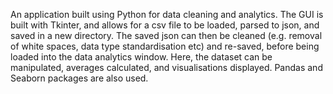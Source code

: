 An application built using Python for data cleaning and analytics. 
The GUI is built with Tkinter, and allows for a csv file to be loaded, 
parsed to json, and saved in a new directory. The saved json can then be 
cleaned (e.g. removal of white spaces, data type standardisation etc) and re-saved,
before being loaded into the data analytics window. Here, the dataset can be 
manipulated, averages calculated, and visualisations displayed. Pandas and Seaborn
packages are also used.

